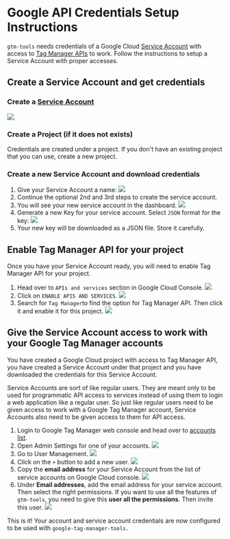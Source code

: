 # Google API Credentials Setup Instructions

`gtm-tools` needs credentials of a Google Cloud [Service
Account](https://cloud.google.com/iam/docs/service-account-overview) with access
to [Tag Manager
APIs](https://developers.google.com/tag-platform/tag-manager/api/v2) to work.
Follow the instructions to setup a Service Account with proper accesses.

## Create a Service Account and get credentials

### Create a [Service Account](https://console.cloud.google.com/projectselector2/iam-admin/serviceaccounts)

<img src="img/google-cloud-service-account-1.png">

### Create a Project (if it does not exists)

Credentials are created under a project. If you don't have an existing project
that you can use, create a new project.

### Create a new Service Account and download credentials

1. Give your Service Account a name:
   <img src="img/google-cloud-service-account-2.png">
2. Continue the optional 2nd and 3rd steps to create the service account.
3. You will see your new service account in the dashboard.
   <img src="img/google-cloud-service-account-5.png">
4. Generate a new Key for your service account. Select `JSON` format for the key:
   <img src="img/google-cloud-service-account-6.png">
5. Your new key will be downloaded as a JSON file. Store it carefully.

## Enable Tag Manager API for your project

Once you have your Service Account ready, you will need to enable Tag Manager
API for your project.

1. Head over to `APIs and services` section in Google Cloud Console.
   <img src="img/google-cloud-enable-apis-1.png">
2. Click on `ENABLE APIS AND SERVICES`.
   <img src="img/google-cloud-enable-apis-2.png">
3. Search for `Tag Manager`to find the option for Tag Manager API. Then click it
   and enable it for this project.
   <img src="img/google-cloud-enable-apis-3.png">

## Give the Service Account access to work with your Google Tag Manager accounts

You have created a Google Cloud project with access to Tag Manager API, you have
created a Service Account under that project and you have downloaded the
credentials for this Service Account.

Service Accounts are sort of like regular users. They are meant only to be used
for programmatic API access to services instead of using them to login a web
application like a regular user. So just like regular users need to be given
access to work with a Google Tag Manager account, Service Accounts also need to
be given access to them for API access.

1. Login to Google Tag Manager web console and head over to [accounts list](https://tagmanager.google.com/).
2. Open Admin Settings for one of your accounts.
   <img src="img/google-cloud-gtm-access-1.png">
3. Go to User Management.
   <img src="img/google-cloud-gtm-access-2.png">
4. Click on the `+` button to add a new user.
   <img src="img/google-cloud-gtm-access-3.png">
5. Copy the **email address** for your Service Account from the list of service
   accounts on Google Cloud console.
   <img src="img/google-cloud-gtm-access-3.5.png">
6. Under **Email addresses**, add the email address for your service account.
   Then select the right permissions. If you want to use all the features of
   `gtm-tools`, you need to give this **user all the permissions**. Then invite
   this user.
   <img src="img/google-cloud-gtm-access-4.png">

This is it! Your account and service account credentials are now configured to
be used with `google-tag-manager-tools.`